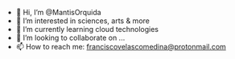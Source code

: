 - 👋 Hi, I’m @MantisOrquida
- 👀 I’m interested in sciences, arts & more
- 🌱 I’m currently learning cloud technologies
- 💞️ I’m looking to collaborate on ...
- 📫 How to reach me: franciscovelascomedina@protonmail.com

<!---
MantisOrquida/MantisOrquida is a ✨ special ✨ repository because its `README.md` (this file) appears on your GitHub profile.
You can click the Preview link to take a look at your changes.
--->
